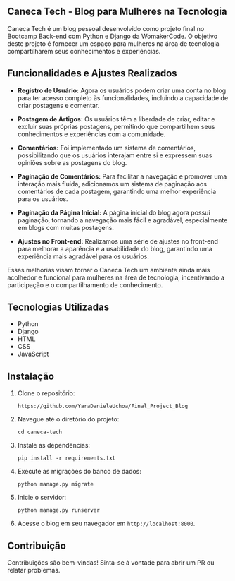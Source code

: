 ## Caneca Tech - Blog para Mulheres na Tecnologia

Caneca Tech é um blog pessoal desenvolvido como projeto final no Bootcamp Back-end com Python e Django da WomakerCode. O objetivo deste projeto é fornecer um espaço para mulheres na área de tecnologia compartilharem seus conhecimentos e experiências.

## Funcionalidades e Ajustes Realizados

- **Registro de Usuário:** Agora os usuários podem criar uma conta no blog para ter acesso completo às funcionalidades, incluindo a capacidade de criar postagens e comentar.

- **Postagem de Artigos:** Os usuários têm a liberdade de criar, editar e excluir suas próprias postagens, permitindo que compartilhem seus conhecimentos e experiências com a comunidade.

- **Comentários:** Foi implementado um sistema de comentários, possibilitando que os usuários interajam entre si e expressem suas opiniões sobre as postagens do blog.

- **Paginação de Comentários:** Para facilitar a navegação e promover uma interação mais fluida, adicionamos um sistema de paginação aos comentários de cada postagem, garantindo uma melhor experiência para os usuários.

- **Paginação da Página Inicial:** A página inicial do blog agora possui paginação, tornando a navegação mais fácil e agradável, especialmente em blogs com muitas postagens.

- **Ajustes no Front-end:** Realizamos uma série de ajustes no front-end para melhorar a aparência e a usabilidade do blog, garantindo uma experiência mais agradável para os usuários.

Essas melhorias visam tornar o Caneca Tech um ambiente ainda mais acolhedor e funcional para mulheres na área de tecnologia, incentivando a participação e o compartilhamento de conhecimento.


## Tecnologias Utilizadas

- Python
- Django
- HTML
- CSS
- JavaScript

## Instalação

1. Clone o repositório:

   ```
   https://github.com/YaraDanieleUchoa/Final_Project_Blog
   ```

2. Navegue até o diretório do projeto:

   ```
   cd caneca-tech
   ```

3. Instale as dependências:

   ```
   pip install -r requirements.txt
   ```

4. Execute as migrações do banco de dados:

   ```
   python manage.py migrate
   ```

5. Inicie o servidor:

   ```
   python manage.py runserver
   ```

6. Acesse o blog em seu navegador em `http://localhost:8000`.

## Contribuição

Contribuições são bem-vindas! Sinta-se à vontade para abrir um PR ou relatar problemas.
